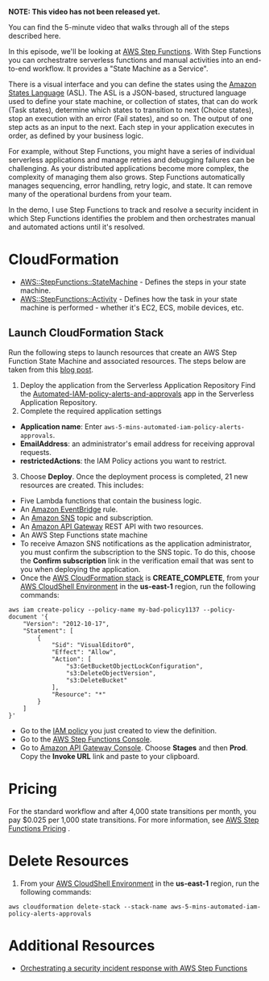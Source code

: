 **NOTE: This video has not been released yet.**

You can find the 5-minute video that walks through all of the steps described here. 

In this episode, we'll be looking at [AWS Step Functions](https://aws.amazon.com/step-functions/). With Step Functions you can orchestratre serverless functions and manual activities into an end-to-end workflow. It provides a "State Machine as a Service". 

There is a visual interface and you can define the states using the [Amazon States Language](https://docs.aws.amazon.com/step-functions/latest/dg/concepts-amazon-states-language.html) (ASL). The ASL is a JSON-based, structured language used to define your state machine, or collection of states, that can do work (Task states), determine which states to transition to next (Choice states), stop an execution with an error (Fail states), and so on. The output of one step acts as an input to the next. Each step in your application executes in order, as defined by your business logic.

For example, without Step Functions, you might have a series of individual serverless applications and manage retries and debugging failures can be challenging. As your distributed applications become more complex, the complexity of managing them also grows. Step Functions automatically manages sequencing, error handling, retry logic, and state. It can remove many of the operational burdens from your team.

In the demo, I use Step Functions to track and resolve a security incident in which Step Functions identifies the problem and then orchestrates manual and automated actions until it's resolved.

# CloudFormation
* [AWS::StepFunctions::StateMachine](https://docs.aws.amazon.com/AWSCloudFormation/latest/UserGuide/aws-resource-stepfunctions-statemachine.html) - Defines the steps in your state machine.
* [AWS::StepFunctions::Activity](https://docs.aws.amazon.com/AWSCloudFormation/latest/UserGuide/aws-resource-stepfunctions-activity.html) - Defines how the task in your state machine is performed - whether it's EC2, ECS, mobile devices, etc.

## Launch CloudFormation Stack

Run the following steps to launch resources that create an AWS Step Function State Machine and associated resources. The steps below are taken from this [blog post](https://aws.amazon.com/blogs/compute/orchestrating-a-security-incident-response-with-aws-step-functions/).

1. Deploy the application from the Serverless Application Repository
Find the [Automated-IAM-policy-alerts-and-approvals](https://console.aws.amazon.com/lambda/home?region=us-east-1#/create/app?applicationId=arn:aws:serverlessrepo:us-east-1:981723798357:applications/Automated-IAM-policy-alerts-and-approvals) app in the Serverless Application Repository.
2. Complete the required application settings
* **Application name**: Enter `aws-5-mins-automated-iam-policy-alerts-approvals`.
* **EmailAddress**: an administrator's email address for receiving approval requests.
* **restrictedActions**: the IAM Policy actions you want to restrict.
3. Choose **Deploy**.
Once the deployment process is completed, 21 new resources are created. This includes:

* Five Lambda functions that contain the business logic.
* An [Amazon EventBridge](https://aws.amazon.com/eventbridge/) rule.
* An [Amazon SNS](https://aws.amazon.com/sns/) topic and subscription.
* An [Amazon API Gateway](https://aws.amazon.com/api-gateway/) REST API with two resources.
* An AWS Step Functions state machine
* To receive Amazon SNS notifications as the application administrator, you must confirm the subscription to the SNS topic. To do this, choose the **Confirm subscription** link in the verification email that was sent to you when deploying the application.
* Once the [AWS CloudFormation stack](https://console.aws.amazon.com/cloudformation/home?region=us-east-1#/stacks/stackinfo?filteringStatus=active&filteringText=&viewNested=true&hideStacks=false&stackId=arn%3Aaws%3Acloudformation%3Aus-east-1%3A417764041678%3Astack%2Fserverlessrepo-aws-5-mins-automated-iam-policy-alerts-approval%2F2a483490-7b74-11eb-ae97-0e1b8dfea4f7) is **CREATE_COMPLETE**, from your [AWS CloudShell Environment](https://us-east-1.console.aws.amazon.com/cloudshell/home?region=us-east-1#) in the **us-east-1** region, run the following commands: 

```
aws iam create-policy --policy-name my-bad-policy1137 --policy-document '{
    "Version": "2012-10-17",
    "Statement": [
        {
            "Sid": "VisualEditor0",
            "Effect": "Allow",
            "Action": [
                "s3:GetBucketObjectLockConfiguration",
                "s3:DeleteObjectVersion",
                "s3:DeleteBucket"
            ],
            "Resource": "*"
        }
    ]
}'
```

* Go to the [IAM policy](https://console.aws.amazon.com/iam/home?region=us-east-1#/policies) you just created to view the definition. 
* Go to the [AWS Step Functions Console](https://console.aws.amazon.com/states/home?region=us-east-1#/statemachines).
* Go to [Amazon API Gateway Console](https://console.aws.amazon.com/apigateway/home?region=us-east-1#/apis/). Choose **Stages** and then **Prod**. Copy the **Invoke URL** link and paste to your clipboard. 

# Pricing
For the standard workflow and after 4,000 state transitions per month, you pay $0.025 per 1,000 state transitions. For more information, see [AWS Step Functions Pricing](https://aws.amazon.com/step-functions/pricing/) . 

# Delete Resources

1. From your [AWS CloudShell Environment](https://us-east-1.console.aws.amazon.com/cloudshell/home?region=us-east-1#) in the **us-east-1** region, run the following commands: 

```
aws cloudformation delete-stack --stack-name aws-5-mins-automated-iam-policy-alerts-approvals
```

# Additional Resources

* [Orchestrating a security incident response with AWS Step Functions](https://aws.amazon.com/blogs/compute/orchestrating-a-security-incident-response-with-aws-step-functions/)
